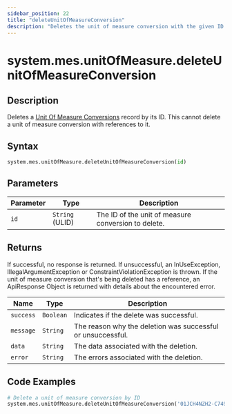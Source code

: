 ```yaml
---
sidebar_position: 22
title: "deleteUnitOfMeasureConversion"
description: "Deletes the unit of measure conversion with the given ID."
---
```


# system.mes.unitOfMeasure.deleteUnitOfMeasureConversion

## Description

Deletes a [Unit Of Measure Conversions](../../data-model/utility-models/unit-of-measure-model/unit-of-measure-conversion) record by its ID.
This cannot delete a unit of measure conversion with references to it.

## Syntax

```python
system.mes.unitOfMeasure.deleteUnitOfMeasureConversion(id)
```

## Parameters

| Parameter | Type            | Description                                         |
| --------- | --------------- | --------------------------------------------------- |
| `id`      | `String` (ULID) | The ID of the unit of measure conversion to delete. |

## Returns

If successful, no response is returned. If unsuccessful, an InUseException, IllegalArgumentException or ConstraintViolationException is thrown.
If the unit of measure conversion that's being deleted has a reference, an ApiResponse Object is returned with details about the encountered error.

| Name      | Type      | Description                                                 |
| --------- | --------- | ----------------------------------------------------------- |
| `success` | `Boolean` | Indicates if the delete was successful.                     |
| `message` | `String`  | The reason why the deletion was successful or unsuccessful. |
| `data`    | `String`  | The data associated with the deletion.                      |
| `error`   | `String`  | The errors associated with the deletion.                    |

## Code Examples

```python
# Delete a unit of measure conversion by ID
system.mes.unitOfMeasure.deleteUnitOfMeasureConversion('01JCH4NZH2-C7494ZJT-P52KRZEY')
```
